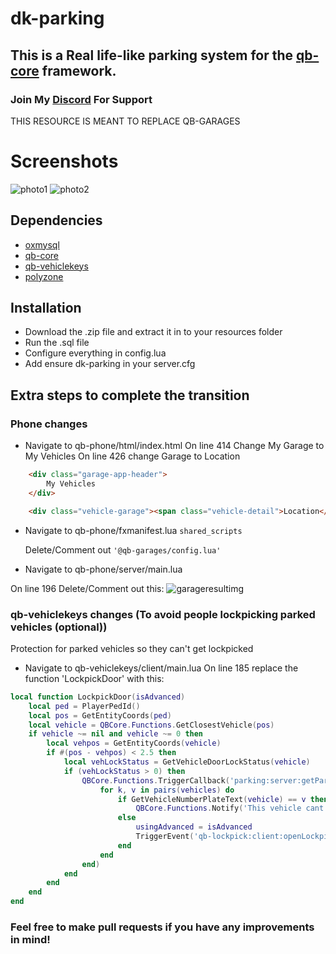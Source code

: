 # dk-parking

## This is a Real life-like parking system for the [qb-core](https://github.com/qbcore-framework/qb-core) framework.

### Join My [Discord](https://discord.gg/y8AjKeAUYX) For Support

THIS RESOURCE IS MEANT TO REPLACE QB-GARAGES

# Screenshots
![photo1](https://i.imgur.com/TduohMV.jpeg)
![photo2](https://i.imgur.com/tYpzO8t.jpeg)


## Dependencies
- [oxmysql](https://github.com/overextended/oxmysql/releases/tag/v1.9.3)
- [qb-core](https://github.com/qbcore-framework/qb-core)
- [qb-vehiclekeys](https://github.com/qbcore-framework/qb-vehiclekeys)
- [polyzone](https://github.com/mkafrin/PolyZone)


## Installation
- Download the .zip file and extract it in to your resources folder
- Run the .sql file
- Configure everything in config.lua
- Add ensure dk-parking in your server.cfg

## Extra steps to complete the transition
### Phone changes
- Navigate to qb-phone/html/index.html
On line 414 Change My Garage to My Vehicles
On line 426 change Garage to Location
````html
    <div class="garage-app-header">
        My Vehicles
    </div>
````

```html
    <div class="vehicle-garage"><span class="vehicle-detail">Location</span><span class="vehicle-answer">BMW M5</span></div>
```

- Navigate to qb-phone/fxmanifest.lua `shared_scripts`

    Delete/Comment out `'@qb-garages/config.lua'`

- Navigate to qb-phone/server/main.lua

On line 196 Delete/Comment out this:
![garageresultimg](https://i.imgur.com/qg4LVRU.png)

### qb-vehiclekeys changes (To avoid people lockpicking parked vehicles (optional))

Protection for parked vehicles so they can't get lockpicked

- Navigate to qb-vehiclekeys/client/main.lua
On line 185 replace the function 'LockpickDoor' with this:

````lua
local function LockpickDoor(isAdvanced)
    local ped = PlayerPedId()
    local pos = GetEntityCoords(ped)
    local vehicle = QBCore.Functions.GetClosestVehicle(pos)
    if vehicle ~= nil and vehicle ~= 0 then
        local vehpos = GetEntityCoords(vehicle)
        if #(pos - vehpos) < 2.5 then
            local vehLockStatus = GetVehicleDoorLockStatus(vehicle)
            if (vehLockStatus > 0) then
                QBCore.Functions.TriggerCallback('parking:server:getParkedVehicles', function(vehicles)
                    for k, v in pairs(vehicles) do
                        if GetVehicleNumberPlateText(vehicle) == v then
                            QBCore.Functions.Notify('This vehicle cant be lockpicked', 'error')
                        else
                            usingAdvanced = isAdvanced
                            TriggerEvent('qb-lockpick:client:openLockpick', lockpickFinish)
                        end
                    end
                end)
            end
        end
    end
end

````

### Feel free to make pull requests if you have any improvements in mind!